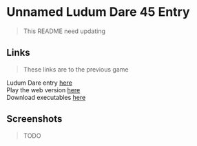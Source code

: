# Unnamed Ludum Dare 45 Entry
> This README need updating

## Links
> These links are to the previous game

Ludum Dare entry [here](https://ldjam.com/events/ludum-dare/38/an-adventurers-exodus/)  
Play the web version [here](https://aggrathon.github.io/LudumDare38/)  
Download executables [here](https://github.com/Aggrathon/LudumDare38/releases)  

## Screenshots
> TODO
